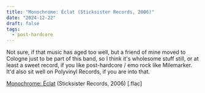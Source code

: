```yaml
---
title: "Monochrome: Éclat (Sticksister Records, 2006)"
date: "2024-12-22"
draft: false
tags:
  - post-hardcore
---
```


Not sure, if that music has aged too well, but a friend of mine moved to Cologne just to be part of this band, so I think it's wholesome stuff still, or at least a sweet record, if you like post-hardcore / emo rock like Milemarker. It'd also sit well on Polyvinyl Records, if you are into that.

[Monochrome: Éclat](https://mega.nz/file/8BgAyI6I#h2XBr18on0dk7IOKBYx57smady1peR8Fw7ACbgsPlTI) (Sticksister Records, 2006) [.flac]
